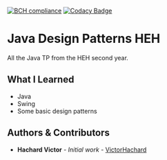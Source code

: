 [![BCH compliance](https://bettercodehub.com/edge/badge/VictorHachard/java-design-patterns-heh?branch=master)](https://bettercodehub.com/)
[![Codacy Badge](https://app.codacy.com/project/badge/Grade/34d99c872869413388f4725119302d58)](https://www.codacy.com/gh/VictorHachard/java-design-patterns-heh/dashboard?utm_source=github.com&amp;utm_medium=referral&amp;utm_content=VictorHachard/java-design-patterns-heh&amp;utm_campaign=Badge_Grade)

# Java Design Patterns HEH

All the Java TP from the HEH second year.

## What I Learned

-   Java
-   Swing
-   Some basic design patterns

## Authors & Contributors

-   **Hachard Victor** - *Initial work* - [VictorHachard](https://github.com/VictorHachard)
